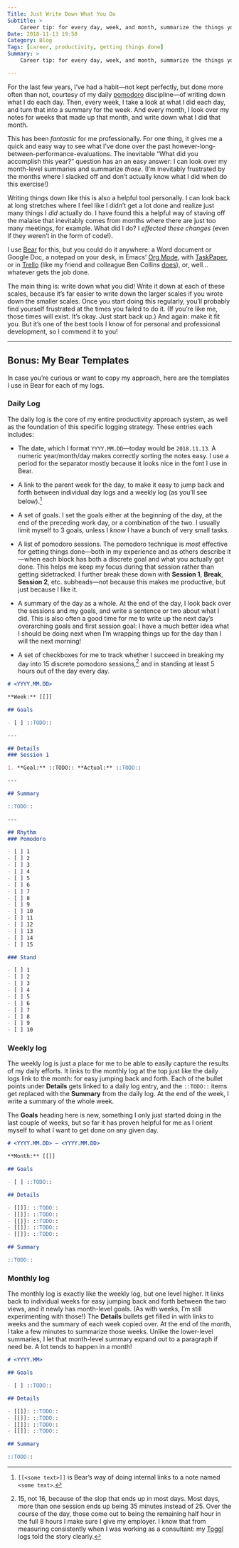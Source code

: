 ```yaml
---
Title: Just Write Down What You Do
Subtitle: >
    Career tip: for every day, week, and month, summarize the things you accomplished.
Date: 2018-11-13 19:50
Category: Blog
Tags: [career, productivity, getting things done]
Summary: >
    Career tip: for every day, week, and month, summarize the things you accomplished.

---
```


For the last few years, I’ve had a habit—not kept perfectly, but done more often than not, courtesy of my daily [pomodoro](https://www.chriskrycho.com/pomodoro/) discipline—of writing down what I do each day. Then, every week, I take a look at what I did each day, and turn that into a summary for the week. And every month, I look over my notes for weeks that made up that month, and write down what I did that month.

This has been *fantastic* for me professionally. For one thing, it gives me a quick and easy way to see what I’ve done over the past however-long-between-performance-evaluations. The inevitable “What did you accomplish this year?” question has an an easy answer: I can look over my month-level summaries and summarize *those*. (I’m inevitably frustrated by the months where I slacked off and don’t actually know what I did when do this exercise!)

Writing things down like this is also a helpful tool personally. I can look back at long stretches where I feel like I didn’t get a lot done and realize just many things I *did* actually do. I have found this a helpful way of staving off the malaise that inevitably comes from months where there are just too many meetings, for example. What did I do? I <i>effected these changes</i> (even if they weren’t in the form of code!).

I use [Bear](https://bear.app) for this, but you could do it anywhere: a Word document or Google Doc, a notepad on your desk, in Emacs’ [Org Mode](https://orgmode.org), with [TaskPaper](https://www.taskpaper.com), or in [Trello](#) (like my friend and colleague Ben Collins [does]), or, well… whatever gets the job done.

[does]: https://benjamincollins.com/blog/using-trello-to-organize-my-daily-work/
	
The main thing is: write down what you did! Write it down at each of these scales, because it’s far easier to write down the larger scales if you wrote down the smaller scales. Once you start doing this regularly, you’ll probably find yourself frustrated at the times you failed to do it. (If you’re like me, those times will exist. It’s okay. Just start back up.) And again: make it fit you. But it’s one of the best tools I know of for personal and professional development, so I commend it to you!

---- 

## Bonus: My Bear Templates

In case you’re curious or want to copy my approach, here are the templates I use in Bear for each of my logs.

### Daily Log

The daily log is the core of my entire productivity approach system, as well as the foundation of this specific logging strategy. These entries each includes:

- The date, which I format `YYYY.MM.DD`—today would be `2018.11.13`. A numeric year/month/day makes correctly sorting the notes easy. I use a period for the separator mostly because it looks nice in the font I use in Bear.

- A link to the parent week for the day, to make it easy to jump back and forth between individual day logs and a weekly log (as you’ll see below).[^2]

- A set of goals. I set the goals either at the beginning of the day, at the end of the preceding work day, or a combination of the two. I usually limit myself to 3 goals, unless I *know* I have a bunch of very small tasks.

- A list of pomodoro sessions. The pomodoro technique is *most* effective for getting things done—both in my experience and as others describe it—when each block has both a discrete goal and what you actually got done. This helps me keep my focus during that session rather than getting sidetracked. I further break these down with **Session 1**, **Break**, **Session 2**, etc. subheads—not because this makes me productive, but just because I like it.

- A summary of the day as a whole. At the end of the day, I look back over the sessions and my goals, and write a sentence or two about what I did. This is also often a good time for me to write up the next day’s overarching goals and first session goal: I have a much better idea what I should be doing next when I’m wrapping things up for the day than I will the next morning!

- A set of checkboxes for me to track whether I succeed in breaking my day into 15 discrete pomodoro sessions,[^3] and in standing at least 5 hours out of the day every day.

```md
# <YYYY.MM.DD>

**Week:** [[]]

## Goals

- [ ] ::TODO::

---

## Details
### Session 1

1. **Goal:** ::TODO:: **Actual:** ::TODO::

---

## Summary

::TODO::

---

## Rhythm
### Pomodoro

- [ ] 1
- [ ] 2
- [ ] 3
- [ ] 4
- [ ] 5
- [ ] 6
- [ ] 7
- [ ] 8
- [ ] 9
- [ ] 10
- [ ] 11
- [ ] 12
- [ ] 13
- [ ] 14
- [ ] 15

### Stand

- [ ] 1
- [ ] 2
- [ ] 3
- [ ] 4
- [ ] 5
- [ ] 6
- [ ] 7
- [ ] 8
- [ ] 9
- [ ] 10
```

### Weekly log

The weekly log is just a place for me to be able to easily capture the results of my daily efforts. It links to the monthly log at the top just like the daily logs link to the month: for easy jumping back and forth. Each of the bullet points under **Details** gets linked to a daily log entry, and the `::TODO::` items get replaced with the **Summary** from the daily log. At the end of the week, I write a summary of the whole week.

The **Goals** heading here is new, something I only just started doing in the last couple of weeks, but so far it has proven helpful for me as I orient myself to what I want to get done on any given day.

```md
# <YYYY.MM.DD> – <YYYY.MM.DD>

**Month:** [[]]

## Goals

- [ ] ::TODO::

## Details

- [[]]: ::TODO::
- [[]]: ::TODO::
- [[]]: ::TODO::
- [[]]: ::TODO::
- [[]]: ::TODO::

## Summary

::TODO::
```

### Monthly log

The monthly log is exactly like the weekly log, but one level higher. It links back to individual weeks for easy jumping back and forth between the two views, and it newly has month-level goals. (As with weeks, I’m still experimenting with those!) The **Details** bullets get filled in with links to weeks and the summary of each week copied over. At the end of the month, I take a few minutes to summarize those weeks. Unlike the lower-level summaries, I let that month-level summary expand out to a paragraph if need be. A lot tends to happen in a month!

```md
# <YYYY.MM>

## Goals

- [ ] ::TODO::

## Details

- [[]]: ::TODO::
- [[]]: ::TODO::
- [[]]: ::TODO::
- [[]]: ::TODO::

## Summary

::TODO::
```


[^2]:	`[[<some text>]]` is Bear’s way of doing internal links to a note named `<some text>`.

[^3]:	15, not 16, because of the slop that ends up in most days. Most days, more than one session ends up being 35 minutes instead of 25. Over the course of the day, those come out to being the remaining half hour in the full 8 hours I make sure I give my employer. I know that from measuring consistently when I was working as a consultant: my [Toggl](https://toggl.com) logs told the story clearly.
